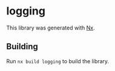 # logging

This library was generated with [Nx](https://nx.dev).

## Building

Run `nx build logging` to build the library.
